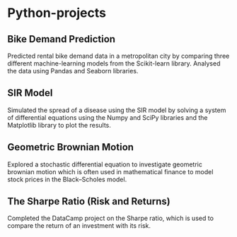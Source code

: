 # Python-projects

## Bike Demand Prediction
Predicted rental bike demand data in a metropolitan city by comparing three different machine-learning models from the Scikit-learn library. Analysed the data using Pandas and Seaborn libraries.

## SIR Model
Simulated the spread of a disease using the SIR model by solving a system of differential equations using the Numpy and SciPy libraries and the Matplotlib library to plot the results. 

## Geometric Brownian Motion
Explored a stochastic differential equation to investigate geometric brownian motion which is often used in mathematical finance to model stock prices in the Black–Scholes model.

## The Sharpe Ratio (Risk and Returns)
Completed the DataCamp project on the Sharpe ratio, which is used to compare the return of an investment with its risk.
